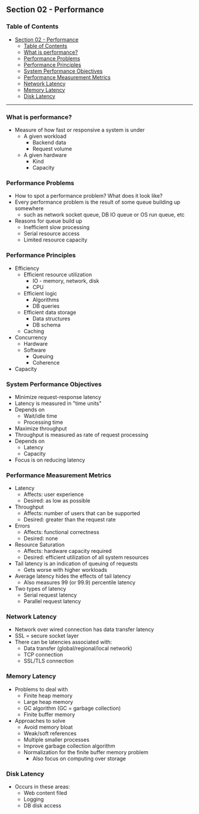 ## Section 02 - Performance

### Table of Contents
- [Section 02 - Performance](#section-02---performance)
  - [Table of Contents](#table-of-contents)
  - [What is performance?](#what-is-performance)
  - [Performance Problems](#performance-problems)
  - [Performance Principles](#performance-principles)
  - [System Performance Objectives](#system-performance-objectives)
  - [Performance Measurement Metrics](#performance-measurement-metrics)
  - [Network Latency](#network-latency)
  - [Memory Latency](#memory-latency)
  - [Disk Latency](#disk-latency)

---

### What is performance?

- Measure of how fast or responsive a system is under
  - A given workload
    - Backend data
    - Request volume
  - A given hardware
    - Kind
    - Capacity

### Performance Problems
- How to spot a performance problem? What does it look like?
- Every performance problem is the result of some queue building up somewhere
  - such as network socket queue, DB IO queue or OS run queue, etc
- Reasons for queue build up
  - Inefficient slow processing
  - Serial resource access
  - Limited resource capacity

### Performance Principles
- Efficiency
  - Efficient resource utilization
    - IO - memory, network, disk
    - CPU
  - Efficient logic
    - Algorithms
    - DB queries
  - Efficient data storage
    - Data structures
    - DB schema
  - Caching
- Concurrency
  - Hardware
  - Software
    - Queuing
    - Coherence
- Capacity

### System Performance Objectives
- Minimize request-response latency
- Latency is measured in "time units"
- Depends on
  - Wait/idle time
  - Processing time
- Maximize throughput
- Throughput is measured as rate of request processing
- Depends on
  - Latency
  - Capacity 
- Focus is on reducing latency

### Performance Measurement Metrics
- Latency
  - Affects: user experience
  - Desired: as low as possible
- Throughput
  - Affects: number of users that can be supported
  - Desired: greater than the request rate
- Errors
  - Affects: functional correctness
  - Desired: none
- Resource Saturation
  - Affects: hardware capacity required
  - Desired: efficient utilization of all system resources
- Tail latency is an indication of queuing of requests
  - Gets worse with higher workloads
- Average latency hides the effects of tail latency
  - Also measures 99 (or 99.9) percentile latency
- Two types of latency
  - Serial request latency
  - Parallel request latency

### Network Latency
- Network over wired connection has data transfer latency
- SSL = secure socket layer
- There can be latencies associated with:
  - Data transfer (global/regional/local network)
  - TCP connection
  - SSL/TLS connection

### Memory Latency
- Problems to deal with
  - Finite heap memory
  - Large heap memory
  - GC algorithm (GC = garbage collection)
  - Finite buffer memory
- Approaches to solve
  - Avoid memory bloat
  - Weak/soft references
  - Multiple smaller processes
  - Improve garbage collection algorithm
  - Normalization for the finite buffer memory problem
    - Also focus on computing over storage

### Disk Latency
- Occurs in these areas:
  - Web content filed
  - Logging
  - DB disk access